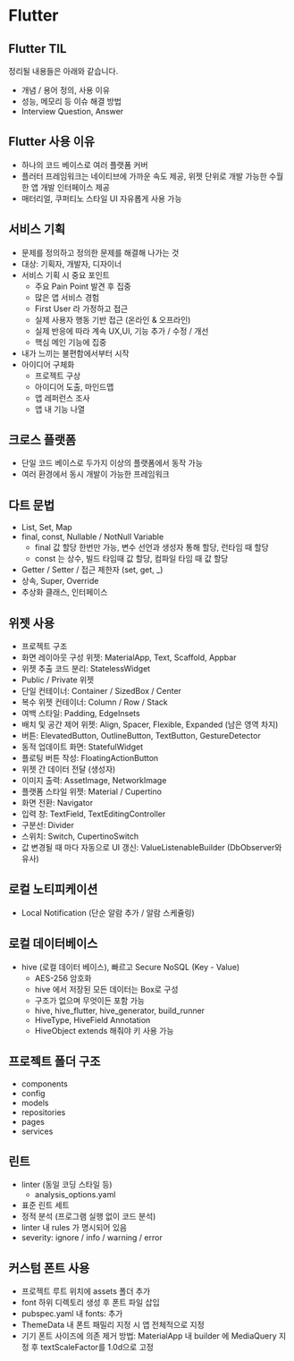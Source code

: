 # Flutter
## Flutter TIL

정리될 내용들은 아래와 같습니다.

- 개념 / 용어 정의, 사용 이유
- 성능, 메모리 등 이슈 해결 방법
- Interview Question, Answer

## Flutter 사용 이유

- 하나의 코드 베이스로 여러 플랫폼 커버
- 플러터 프레임워크는 네이티브에 가까운 속도 제공, 위젯 단위로 개발 가능한 수월한 앱 개발 인터페이스 제공
- 매터리얼, 쿠퍼티노 스타일 UI 자유롭게 사용 가능

## 서비스 기획

- 문제를 정의하고 정의한 문제를 해결해 나가는 것
- 대상: 기획자, 개발자, 디자이너
- 서비스 기획 시 중요 포인트
  - 주요 Pain Point 발견 후 집중
  - 많은 앱 서비스 경험
  - First User 라 가정하고 접근
  - 실제 사용자 행동 기반 접근 (온라인 & 오프라인)
  - 실제 반응에 따라 계속 UX,UI, 기능 추가 / 수정 / 개선
  - 핵심 메인 기능에 집중
- 내가 느끼는 불편함에서부터 시작
- 아이디어 구체화
  - 프로젝트 구상
  - 아이디어 도출, 마인드맵
  - 앱 레퍼런스 조사
  - 앱 내 기능 나열

## 크로스 플랫폼

- 단일 코드 베이스로 두가지 이상의 플랫폼에서 동작 가능
- 여러 환경에서 동시 개발이 가능한 프레임워크

## 다트 문법

- List, Set, Map
- final, const, Nullable / NotNull Variable
  - final 값 할당 한번만 가능, 변수 선언과 생성자 통해 할당, 런타임 때 할당
  - const 는 상수, 빌드 타임때 값 할당, 컴파일 타임 때 값 할당
- Getter / Setter / 접근 제한자 (set, get, _)
- 상속, Super, Override
- 추상화 클래스, 인터페이스

## 위젯 사용

- 프로젝트 구조
- 화면 레이아웃 구성 위젯: MaterialApp, Text, Scaffold, Appbar
- 위젯 추출 코드 분리: StatelessWidget
- Public / Private 위젯
- 단일 컨테이너: Container / SizedBox / Center
- 복수 위젯 컨테이너: Column / Row / Stack
- 여백 스타일: Padding, EdgeInsets
- 배치 및 공간 제어 위젯: Align, Spacer, Flexible, Expanded (남은 영역 차지)
- 버튼: ElevatedButton, OutlineButton, TextButton, GestureDetector
- 동적 업데이트 화면: StatefulWidget
- 플로팅 버튼 작성: FloatingActionButton
- 위젯 간 데이터 전달 (생성자)
- 이미지 출력: AssetImage, NetworkImage
- 플랫폼 스타일 위젯: Material / Cupertino
- 화면 전환: Navigator
- 입력 창: TextField, TextEditingController
- 구분선: Divider
- 스위치: Switch, CupertinoSwitch
- 값 변경될 때 마다 자동으로 UI 갱신: ValueListenableBuilder (DbObserver와 유사)

## 로컬 노티피케이션

- Local Notification (단순 알람 추가 / 알람 스케쥴링)

## 로컬 데이터베이스

- hive (로컬 데이터 베이스), 빠르고 Secure NoSQL (Key - Value)
  - AES-256 암호화
  - hive 에서 저장된 모든 데이터는 Box로 구성
  - 구조가 없으며 무엇이든 포함 가능
  - hive, hive_flutter, hive_generator, build_runner
  - HiveType, HiveField Annotation
  - HiveObject extends 해줘야 키 사용 가능

## 프로젝트 폴더 구조

- components
- config
- models
- repositories
- pages
- services

## 린트

- linter (동일 코딩 스타일 등)
  - analysis_options.yaml
- 표준 린트 세트
- 정적 분석 (프로그램 실행 없이 코드 분석)
- linter 내 rules 가 명시되어 있음
- severity: ignore / info / warning / error

## 커스텀 폰트 사용

- 프로젝트 루트 위치에 assets 폴더 추가
- font 하위 디렉토리 생성 후 폰트 파일 삽입
- pubspec.yaml 내 fonts: 추가
- ThemeData 내 폰트 패밀리 지정 시 앱 전체적으로 지정
- 기기 폰트 사이즈에 의존 제거 방법: MaterialApp 내 builder 에 MediaQuery 지정 후 textScaleFactor를 1.0d으로 고정